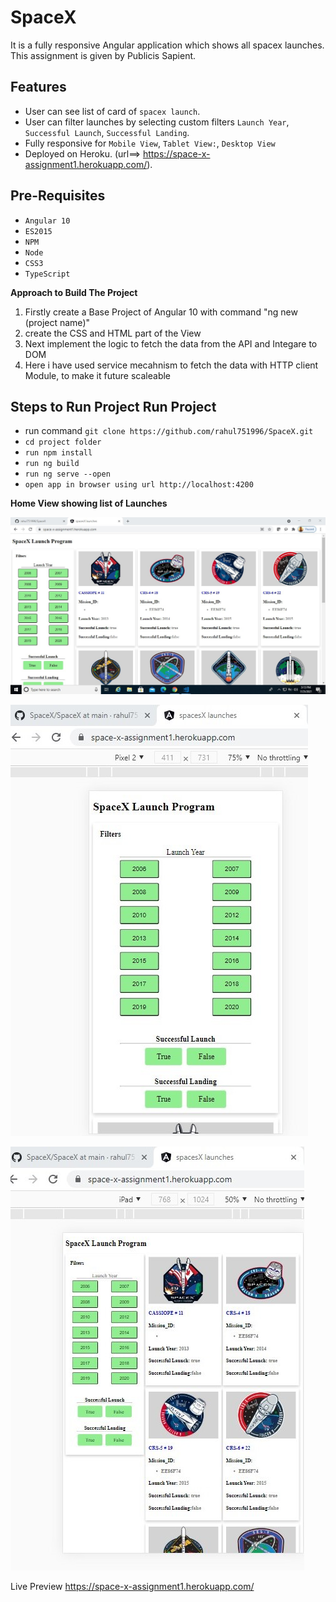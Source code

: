 # SpaceX
It is a fully responsive Angular application which shows all spacex launches. This assignment is given by Publicis Sapient.

Features
------------------------------
* User can see list of card of `spacex launch`.
* User can filter launches by selecting custom filters `Launch Year`, `Successful Launch`, `Successful Landing`.
* Fully responsive for `Mobile View`, `Tablet View:`, `Desktop View`
* Deployed on Heroku. (url==> https://space-x-assignment1.herokuapp.com/).


Pre-Requisites
------------------------------

* ``Angular 10``
* ``ES2015``
* ``NPM``
* ``Node``
* ``CSS3``
* ``TypeScript``

**Approach to Build The Project**
1) Firstly create a Base Project of Angular 10 with command "ng new (project name)"
2) create the CSS and HTML part of the View 
3) Next implement the logic to fetch the data from the API and Integare to DOM
4) Here i have used service mecahnism to fetch the data with HTTP client Module, to make it future scaleable

Steps to Run Project Run Project
------------------------------
* run command ``git clone https://github.com/rahul751996/SpaceX.git``
* ``cd project folder``
* ``run npm install``
* ``run ng build``
* ``run ng serve --open``
* ``open app in browser using url http://localhost:4200``

**Home View showing list of Launches**

![Home Page Desktop](https://github.com/rahul751996/SpaceX/blob/main/SpaceX/DesktopView.jpg)

![Home Page Mobile](https://github.com/rahul751996/SpaceX/blob/main/SpaceX/MobileView.jpg)

![Home Page Tablet](https://github.com/rahul751996/SpaceX/blob/main/SpaceX/TabletView.jpg)


Live Preview https://space-x-assignment1.herokuapp.com/